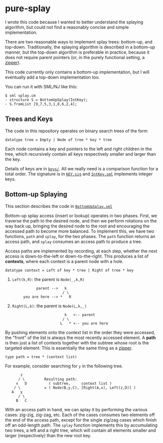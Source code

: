 # pure-splay

I wrote this code because I wanted to better understand the splaying algorithm,
but could not find a reasonably concise and simple implementation.

There are two reasonable ways to implement splay trees: bottom-up, and top-down.
Traditionally, the splaying algorithm is described in a bottom-up
manner, but the top-down algorithm is preferable in practice, because it does
not require parent pointers (or, in the purely functional setting, a
[zipper](https://en.wikipedia.org/wiki/Zipper_%28data_structure%29)).

This code currently only contains a bottom-up implementation, but I will
eventually add a top-down implementation too.

You can run it with SML/NJ like this:
```
$ sml splay.cm
- structure S = BottomUpSplay(IntKey);
- S.fromList [9,7,5,3,1,8,6,2,4];
```

## Trees and Keys

The code in this repository operates on binary search trees of the form
```
datatype tree = Empty | Node of tree * key * tree
```

Each node contains a key and pointers to the
left and right children in the tree, which recursively contain all keys
respectively smaller and larger than the key.

Details of keys are in [`keys/`](keys/). All we really need is a comparison
function for a total order. The signature is in [`KEY.sig`](keys/KEY.sig) and
[`IntKey.sml`](keys/IntKey.sml) implements integer keys.

## Bottom-up Splaying

This section describes the code in [`BottomUpSplay.sml`](BottomUpSplay.sml)

Bottom-up splay access (insert or lookup) operates in two phases.
First, we traverse the path to the desired node, and then we perform
rotations on the way back up, bringing the desired node to the root and
encouraging the accessed path to become more balanced. To implement this,
we have two functions, `path` and `splay`, for the two phases. The `path`
function returns an access path, and `splay` consumes an access path to
produce a tree.

Access paths are implemented by recording, at each step, whether the
next access is down-to-the-left or down-to-the-right. This produces a
list of **contexts**, where each context is a parent node with a hole.
```
datatype context = Left of key * tree | Right of tree * key
```

  1. `Left(k,R)`: the parent is `Node(_,k,R)`

                    parent -->   k
                                / \
              you are here --> *   R

  2. `Right(L,k)`: the parent is `Node(L,k,_)`

                                 k   <-- parent
                                / \
                               L   * <-- you are here

By pushing elements onto the context list in the order they were accessed,
the "front" of the list is always the most recently accessed element.
A **path** is then just a list of contexts together with the subtree whose
root is the targeted element. This is essentially the same thing
as a [zipper](https://en.wikipedia.org/wiki/Zipper_%28data_structure%29).

```
type path = tree * (context list)
```

For example, consider searching for `y` in the following tree.

           z
          / \         Resulting path:
         x   D          ( subtree,     context list )
        / \           = ( Node(B,y,C), [Right(A,x), Left(z,D)] )
       A   y
          / \
         B   C

With an access path in hand, we can splay it by performing the various
cases: zig-zig, zig-zag, etc. Each of the cases consumes two elements
off the end of the access path, except for the single zig/zag cases which
finish off an odd-length path. The `splay` function implements this by
accumulating two trees, a left and a right tree, which will contain all
elements smaller and larger (respectively) than the new root key.
